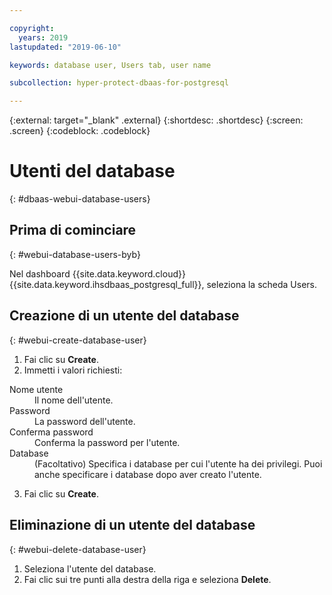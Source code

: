 ```yaml
---

copyright:
  years: 2019
lastupdated: "2019-06-10"

keywords: database user, Users tab, user name

subcollection: hyper-protect-dbaas-for-postgresql

---
```


{:external: target="_blank" .external}
{:shortdesc: .shortdesc}
{:screen: .screen}
{:codeblock: .codeblock}


# Utenti del database
{: #dbaas-webui-database-users}

## Prima di cominciare
{: #webui-database-users-byb}

Nel dashboard {{site.data.keyword.cloud}} {{site.data.keyword.ihsdbaas_postgresql_full}}, seleziona la scheda Users.

## Creazione di un utente del database
{: #webui-create-database-user}

1. Fai clic su **Create**.
2. Immetti i valori richiesti:
<dl>
<dt>Nome utente</dt>
<dd>Il nome dell'utente.</dd>
<dt>Password</dt>
<dd>La password dell'utente.</dd>
<dt>Conferma password</dt>
<dd>Conferma la password per l'utente.</dd>
<dt>Database</dt>
<dd>(Facoltativo) Specifica i database per cui l'utente ha dei privilegi. Puoi anche specificare i database dopo aver creato l'utente.</dd>
</dl>

3. Fai clic su **Create**.

## Eliminazione di un utente del database
{: #webui-delete-database-user}

1. Seleziona l'utente del database.
2. Fai clic sui tre punti alla destra della riga e seleziona **Delete**.
